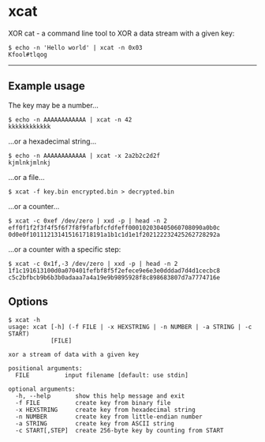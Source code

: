# xcat
XOR cat - a command line tool to XOR a data stream with a given key:

    $ echo -n 'Hello world' | xcat -n 0x03
    Kfool#tlqog

---

## Example usage

The key may be a number...

    $ echo -n AAAAAAAAAAAA | xcat -n 42
    kkkkkkkkkkkk

...or a hexadecimal string...

    $ echo -n AAAAAAAAAAAA | xcat -x 2a2b2c2d2f
    kjmlnkjmlnkj

...or a file...

    $ xcat -f key.bin encrypted.bin > decrypted.bin

...or a counter...

    $ xcat -c 0xef /dev/zero | xxd -p | head -n 2
    eff0f1f2f3f4f5f6f7f8f9fafbfcfdfeff000102030405060708090a0b0c
    0d0e0f101112131415161718191a1b1c1d1e1f202122232425262728292a

...or a counter with a specific step:

    $ xcat -c 0x1f,-3 /dev/zero | xxd -p | head -n 2
    1f1c191613100d0a070401fefbf8f5f2efece9e6e3e0dddad7d4d1cecbc8
    c5c2bfbcb9b6b3b0adaaa7a4a19e9b9895928f8c898683807d7a7774716e


## Options

    $ xcat -h
    usage: xcat [-h] (-f FILE | -x HEXSTRING | -n NUMBER | -a STRING | -c START)
                [FILE]

    xor a stream of data with a given key

    positional arguments:
      FILE          input filename [default: use stdin]

    optional arguments:
      -h, --help       show this help message and exit
      -f FILE          create key from binary file
      -x HEXSTRING     create key from hexadecimal string
      -n NUMBER        create key from little-endian number
      -a STRING        create key from ASCII string
      -c START[,STEP]  create 256-byte key by counting from START
